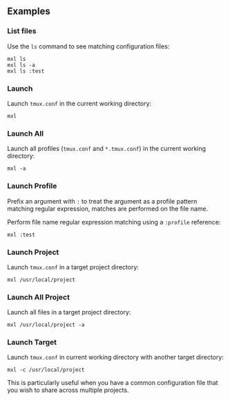 ## Examples

### List files

Use the `ls` command to see matching configuration files:

```
mxl ls
mxl ls -a
mxl ls :test
```

### Launch

Launch `tmux.conf` in the current working directory:

```
mxl
```

### Launch All

Launch all profiles (`tmux.conf` and `*.tmux.conf`) in the current working 
directory:

```
mxl -a
```

### Launch Profile

Prefix an argument with `:` to treat the argument as a profile pattern matching 
regular expression, matches are performed on the file name.

Perform file name regular expression matching using a `:profile` reference:

```
mxl :test
```

### Launch Project

Launch `tmux.conf` in a target project directory:

```
mxl /usr/local/project
```

### Launch All Project

Launch all files in a target project directory:

```
mxl /usr/local/project -a
```

### Launch Target

Launch `tmux.conf` in current working directory with another target directory:

```
mxl -c /usr/local/project
```

This is particularly useful when you have a common configuration file that you 
wish to share across multiple projects.
